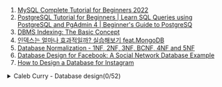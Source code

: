 1. [MySQL Complete Tutorial for Beginners 2022](https://youtube.com/playlist?list=PLjVLYmrlmjGeyCPgdHL2vWmEGKxcpsC0E)
1. [PostgreSQL Tutorial for Beginners | Learn SQL Queries using PostgreSQL and PgAdmin 4 | Beginner's Guide to PostgreSQ](https://youtube.com/playlist?list=PLS1QulWo1RIa-sDLWbP01sEnlm_Bxmvqs)
1. [DBMS Indexing: The Basic Concept](https://youtu.be/zDzu6vka0rQ)
1. [인덱스는 얼마나 효과적일까? 실습해보기 feat.MongoDB](https://youtu.be/ARxGFTmFrKQ)
1. [Database Normalization - 1NF, 2NF, 3NF, BCNF, 4NF and 5NF](https://youtube.com/playlist?list=PLLGlmW7jT-nTr1ory9o2MgsOmmx2w8FB3)
1. [Database Design for Facebook: A Social Network Database Example](https://youtu.be/sougyTO_Wjw)
1. [How to Design a Database for Instagram](https://youtu.be/i_1CbyzzlDk)

<details>
<summary>Caleb Curry - Database design(0/52)</summary>

1. [Database design](https://youtube.com/playlist?list=PL_c9BZzLwBRK0Pc28IdvPQizD2mJlgoID)

1. [Database Design - Introduction](https://youtu.be/e7Pr1VgPK4w)
</details>
